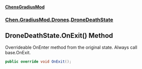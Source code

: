 
#### [ChensGradiusMod](./index 'index')

### [Chen.GradiusMod.Drones](./Y-iPobZkdIiJ9feSuBjDaQ 'Chen.GradiusMod.Drones').[DroneDeathState](./8ui+PJgGZL18czsU0lHbsw 'Chen.GradiusMod.Drones.DroneDeathState')

## DroneDeathState.OnExit() Method
Overrideable OnEnter method from the original state. Always call base.OnExit.  
```csharp
public override void OnExit();
```
